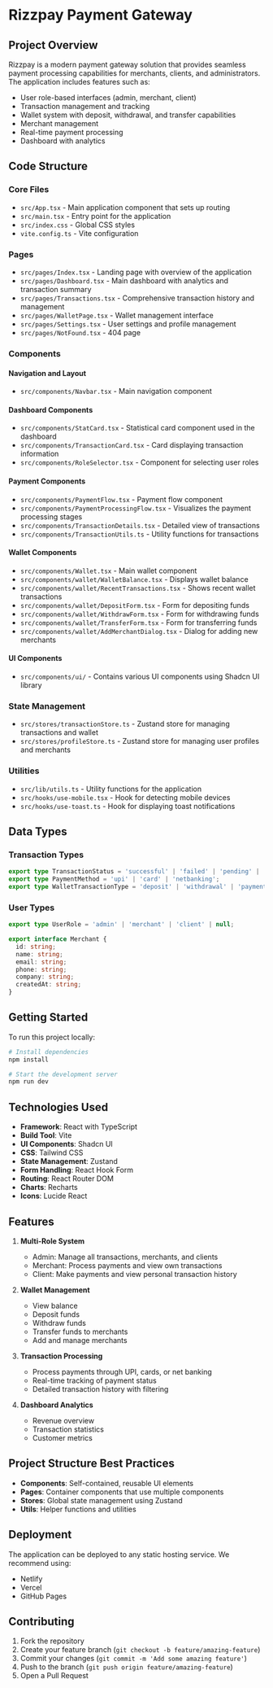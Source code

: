 
# Rizzpay Payment Gateway

## Project Overview

Rizzpay is a modern payment gateway solution that provides seamless payment processing capabilities for merchants, clients, and administrators. The application includes features such as:

- User role-based interfaces (admin, merchant, client)
- Transaction management and tracking
- Wallet system with deposit, withdrawal, and transfer capabilities
- Merchant management
- Real-time payment processing
- Dashboard with analytics

## Code Structure

### Core Files

- `src/App.tsx` - Main application component that sets up routing
- `src/main.tsx` - Entry point for the application
- `src/index.css` - Global CSS styles
- `vite.config.ts` - Vite configuration

### Pages

- `src/pages/Index.tsx` - Landing page with overview of the application
- `src/pages/Dashboard.tsx` - Main dashboard with analytics and transaction summary
- `src/pages/Transactions.tsx` - Comprehensive transaction history and management
- `src/pages/WalletPage.tsx` - Wallet management interface
- `src/pages/Settings.tsx` - User settings and profile management
- `src/pages/NotFound.tsx` - 404 page

### Components

#### Navigation and Layout
- `src/components/Navbar.tsx` - Main navigation component

#### Dashboard Components
- `src/components/StatCard.tsx` - Statistical card component used in the dashboard
- `src/components/TransactionCard.tsx` - Card displaying transaction information
- `src/components/RoleSelector.tsx` - Component for selecting user roles

#### Payment Components
- `src/components/PaymentFlow.tsx` - Payment flow component
- `src/components/PaymentProcessingFlow.tsx` - Visualizes the payment processing stages
- `src/components/TransactionDetails.tsx` - Detailed view of transactions
- `src/components/TransactionUtils.ts` - Utility functions for transactions

#### Wallet Components
- `src/components/Wallet.tsx` - Main wallet component
- `src/components/wallet/WalletBalance.tsx` - Displays wallet balance
- `src/components/wallet/RecentTransactions.tsx` - Shows recent wallet transactions
- `src/components/wallet/DepositForm.tsx` - Form for depositing funds
- `src/components/wallet/WithdrawForm.tsx` - Form for withdrawing funds
- `src/components/wallet/TransferForm.tsx` - Form for transferring funds
- `src/components/wallet/AddMerchantDialog.tsx` - Dialog for adding new merchants

#### UI Components
- `src/components/ui/` - Contains various UI components using Shadcn UI library

### State Management

- `src/stores/transactionStore.ts` - Zustand store for managing transactions and wallet
- `src/stores/profileStore.ts` - Zustand store for managing user profiles and merchants

### Utilities

- `src/lib/utils.ts` - Utility functions for the application
- `src/hooks/use-mobile.tsx` - Hook for detecting mobile devices
- `src/hooks/use-toast.ts` - Hook for displaying toast notifications

## Data Types

### Transaction Types
```typescript
export type TransactionStatus = 'successful' | 'failed' | 'pending' | 'processing' | 'settled' | 'declined';
export type PaymentMethod = 'upi' | 'card' | 'netbanking';
export type WalletTransactionType = 'deposit' | 'withdrawal' | 'payment' | 'transfer';
```

### User Types
```typescript
export type UserRole = 'admin' | 'merchant' | 'client' | null;

export interface Merchant {
  id: string;
  name: string;
  email: string;
  phone: string;
  company: string;
  createdAt: string;
}
```

## Getting Started

To run this project locally:

```sh
# Install dependencies
npm install

# Start the development server
npm run dev
```

## Technologies Used

- **Framework**: React with TypeScript
- **Build Tool**: Vite
- **UI Components**: Shadcn UI
- **CSS**: Tailwind CSS
- **State Management**: Zustand
- **Form Handling**: React Hook Form
- **Routing**: React Router DOM
- **Charts**: Recharts
- **Icons**: Lucide React

## Features

1. **Multi-Role System**
   - Admin: Manage all transactions, merchants, and clients
   - Merchant: Process payments and view own transactions
   - Client: Make payments and view personal transaction history

2. **Wallet Management**
   - View balance
   - Deposit funds
   - Withdraw funds
   - Transfer funds to merchants
   - Add and manage merchants

3. **Transaction Processing**
   - Process payments through UPI, cards, or net banking
   - Real-time tracking of payment status
   - Detailed transaction history with filtering

4. **Dashboard Analytics**
   - Revenue overview
   - Transaction statistics
   - Customer metrics

## Project Structure Best Practices

- **Components**: Self-contained, reusable UI elements
- **Pages**: Container components that use multiple components
- **Stores**: Global state management using Zustand
- **Utils**: Helper functions and utilities

## Deployment

The application can be deployed to any static hosting service. We recommend using:
- Netlify
- Vercel
- GitHub Pages

## Contributing

1. Fork the repository
2. Create your feature branch (`git checkout -b feature/amazing-feature`)
3. Commit your changes (`git commit -m 'Add some amazing feature'`)
4. Push to the branch (`git push origin feature/amazing-feature`)
5. Open a Pull Request
